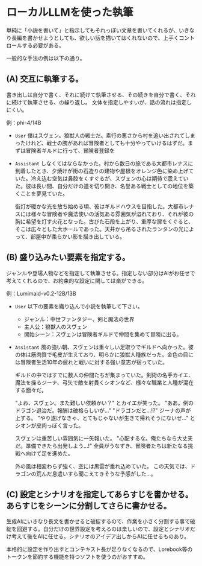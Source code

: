 # ローカルLLMを使った執筆

単純に「小説を書いて」と指示してもそれっぽい文章を書いてくれるが、いきなり長編を書かせようとしても、欲しい話を描いてはくれないので、上手くコントロールする必要がある。

一般的な手法の例は以下の通り。

## (A) 交互に執筆する。

書き出しは自分で書く、それに続けて執筆させる、その続きを自分で書く、それに続けて執筆させる、の繰り返し。
文体を指定しやすいが、話の流れは指定しにくい。

例：phi-4/14B

* `User`
  僕はスヴェン。狼獣人の戦士だ。素行の悪さから村を追い出されてしまったけれど、戦士の腕があれば冒険者としても十分やっていけるはずだ。まずは冒険者ギルドに行って、冒険者登録を

* `Assistant`
  しなくてはならなかった。村から数日の旅である大都市レナスに到着したとき、夕焼けが街の石造りの建物や屋根をオレンジ色に染め上げていた。冷え込む空気は鼻腔をくすぐるが、スヴェンの心は期待で震えていた。彼は長い間、自分だけの道を切り開き、名誉ある戦士としての地位を築くことを夢見ていた。

  街灯が暖かな光を放ち始める頃、彼はギルドハウスを目指した。大都市レナスには様々な冒険者や魔法使いの活気ある雰囲気が溢れており、それが彼の胸に希望を灯す火花となった。古びた石段を上がり、重厚な扉をくぐると、そこは広々とした大ホールであった。天井から吊るされたランタンの光によって、部屋中が柔らかい影を描き出している。

## (B) 盛り込みたい要素を指定する。

ジャンルや登場人物などを指定して執筆させる。指定しない部分はAIがお任せで考えてくれるので、お約束的な設定に関しては楽ができる。

例：Lumimaid-v0.2-12B/13B

* `User`
  以下の要素を織り込んで小説を執筆して下さい。
  * ジャンル：中世ファンタジー、剣と魔法の世界
  * 主人公：狼獣人のスヴェン
  * 開始シーン：スヴェンは冒険者ギルドで仲間を集めて冒険に出る。

* `Assistant`
  風の強い朝、スヴェンは重々しい足取りでギルドへ向かった。彼の体は筋肉質で毛皮が生えており、明らかに狼獣人種族だった。金色の目には冒険者生活10年の疲れと戦いに対する強い意志が宿っていた。

  ギルドの中ではすでに数人の仲間たちが集まっていた。剣術の名手カイエ、魔法を操るジーナ、弓矢で敵を射貫くシオンなど、様々な職業と人種が混在する面々だ。

  "よお、スヴェン。また難しい依頼かい？" とカイエが笑った。
  "ああ。例のドラゴン退治だ。報酬は破格らしいが..."
  "ドラゴンだと...!?" ジーナの声が上ずる。
  "やり遂げなきゃ、とてもじゃないが生きて帰れそうにないぜ..." とシオンが皮肉っぽく言った。

  スヴェンは重苦しい雰囲気に一矢報いた。
  "心配するな。俺たちなら大丈夫だ。準備できたら出発しよう...!"
  全員がうなずき、冒険者たちは新たなる挑戦へ向けて足を進めた。

  外の風は相変わらず強く、空には黒雲が垂れ込めていた。
  この天気では、ドラゴンの荒んだ息遣いすら聞こえてきそうな予感がした...。

## (C) 設定とシナリオを指定してあらすじを書かせる。あらすじをシーンに分割してさらに書かせる。

生成AIにいきなり長文を書かせると破綻するので、作業を小さく分割する事で破綻を回避する。自分だけの世界設定を考えるのは楽しいので、設定とシナリオだけ考えて後をAIに任せる。シナリオのアイデア出しからAIに任せるものあり。

本格的に設定を作り出すとコンテキスト長が足りなくなるので、Lorebook等のトークンを節約する機能を持つソフトを使うのがおすすめ。

